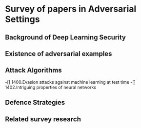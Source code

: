 # Survey of papers in Adversarial Settings
## Background of Deep Learning Security
## Existence of adversarial examples
## Attack Algorithms
-[] 1400.Evasion attacks against machine learning at test time
-[] 1402.Intriguing properties of neural networks
## Defence Strategies
## Related survey research
